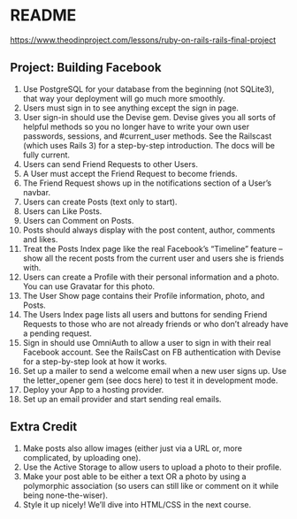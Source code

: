 # README

https://www.theodinproject.com/lessons/ruby-on-rails-rails-final-project

## Project: Building Facebook
1. Use PostgreSQL for your database from the beginning (not SQLite3), 
that way your deployment will go much more smoothly.
2. Users must sign in to see anything except the sign in page.
3. User sign-in should use the Devise gem. Devise gives you all sorts of helpful methods so 
you no longer have to write your own user passwords, sessions, and #current_user methods. See the Railscast (which uses Rails 3) for a step-by-step 
introduction. The docs will be fully current.
4. Users can send Friend Requests to other Users.
5. A User must accept the Friend Request to become friends.
6. The Friend Request shows up in the notifications section of a User’s navbar.
7. Users can create Posts (text only to start).
8. Users can Like Posts.
9. Users can Comment on Posts.
10. Posts should always display with the post content, author, comments and likes.
11. Treat the Posts Index page like the real Facebook’s “Timeline” feature – 
show all the recent posts from the current user and users she is friends with.
12. Users can create a Profile with their personal information and a photo. 
You can use Gravatar for this photo.
13. The User Show page contains their Profile information, photo, and Posts.
14. The Users Index page lists all users and buttons for sending Friend 
Requests to those who are not already friends or who don’t already have a 
pending request.
15. Sign in should use OmniAuth to allow a user to sign in with their real 
Facebook account. See the RailsCast on FB authentication with Devise for a 
step-by-step look at how it works.
16. Set up a mailer to send a welcome email when a new user signs up. Use the 
letter_opener gem (see docs here) to test it in development mode.
17. Deploy your App to a hosting provider.
18. Set up an email provider and start sending real emails.

## Extra Credit
1. Make posts also allow images (either just via a URL or, more complicated, 
by uploading one).
2. Use the Active Storage to allow users to upload a photo to their profile.
3. Make your post able to be either a text OR a photo by using a polymorphic 
association (so users can still like or comment on it while being none-the-wiser).
4. Style it up nicely! We’ll dive into HTML/CSS in the next course.
